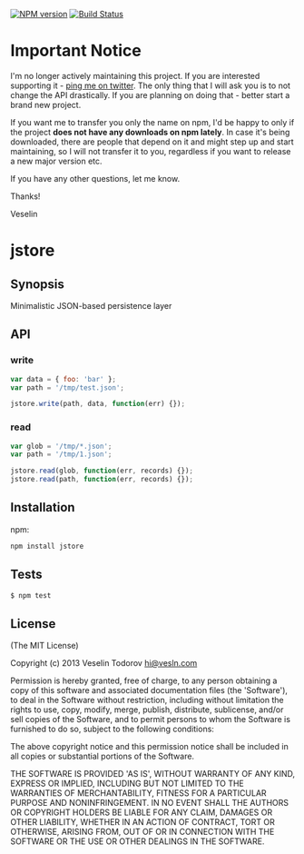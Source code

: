 [![NPM version](https://badge.fury.io/js/jstore.png)](http://badge.fury.io/js/jstore)
[![Build Status](https://secure.travis-ci.org/vesln/jstore.png)](http://travis-ci.org/vesln/jstore)

# Important Notice

I'm no longer actively maintaining this project. If you are interested supporting it - [ping me on twitter](https://twitter.com/vesln).
The only thing that I will ask you is to not change the API drastically. If you are planning on doing that - better start a brand new project.

If you want me to transfer you only the name on npm, I'd be happy to only if the project **does not have any downloads on npm lately**. In case it's being
downloaded, there are people that depend on it and might step up and start maintaining, so I will not transfer it to you, regardless if you want to release
a new major version etc.

If you have any other questions, let me know.

Thanks!

Veselin

# jstore

## Synopsis

Minimalistic JSON-based persistence layer

## API

### write

```js
var data = { foo: 'bar' };
var path = '/tmp/test.json';

jstore.write(path, data, function(err) {});
```

### read

```js
var glob = '/tmp/*.json';
var path = '/tmp/1.json';

jstore.read(glob, function(err, records) {});
jstore.read(path, function(err, records) {});
```

## Installation

npm:

```bash
npm install jstore
```

## Tests

```bash
$ npm test
```

## License

(The MIT License)

Copyright (c) 2013 Veselin Todorov <hi@vesln.com>

Permission is hereby granted, free of charge, to any person obtaining
a copy of this software and associated documentation files (the
'Software'), to deal in the Software without restriction, including
without limitation the rights to use, copy, modify, merge, publish,
distribute, sublicense, and/or sell copies of the Software, and to
permit persons to whom the Software is furnished to do so, subject to
the following conditions:

The above copyright notice and this permission notice shall be
included in all copies or substantial portions of the Software.

THE SOFTWARE IS PROVIDED 'AS IS', WITHOUT WARRANTY OF ANY KIND,
EXPRESS OR IMPLIED, INCLUDING BUT NOT LIMITED TO THE WARRANTIES OF
MERCHANTABILITY, FITNESS FOR A PARTICULAR PURPOSE AND NONINFRINGEMENT.
IN NO EVENT SHALL THE AUTHORS OR COPYRIGHT HOLDERS BE LIABLE FOR ANY
CLAIM, DAMAGES OR OTHER LIABILITY, WHETHER IN AN ACTION OF CONTRACT,
TORT OR OTHERWISE, ARISING FROM, OUT OF OR IN CONNECTION WITH THE
SOFTWARE OR THE USE OR OTHER DEALINGS IN THE SOFTWARE.
